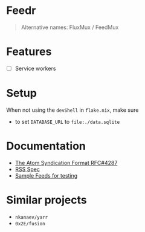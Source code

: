 # Feedr

> Alternative names: FluxMux / FeedMux

# Features

- [ ] Service workers

# Setup

When not using the `devShell` in `flake.nix`, make sure

- to set `DATABASE_URL` to `file:./data.sqlite`

# Documentation

- [The Atom Syndication Format RFC#4287](https://www.rfc-editor.org/rfc/rfc4287)
- [RSS Spec](https://www.rssboard.org/rss-specification)
- [Sample Feeds for testing](https://sample-feeds.rowanmanning.com)

# Similar projects

- `nkanaev/yarr`
- `0x2E/fusion`
